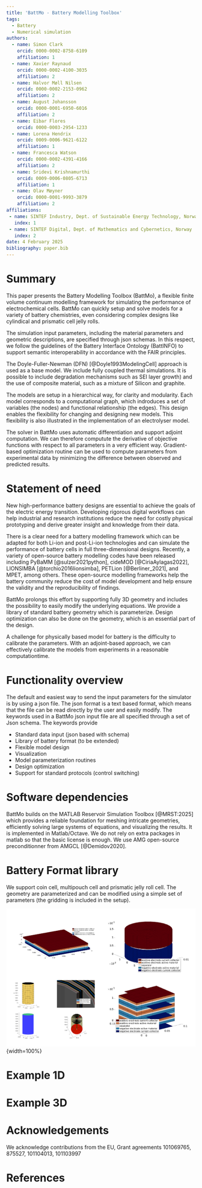```yaml
---
title: 'BattMo - Battery Modelling Toolbox'
tags:
  - Battery
  - Numerical simulation
authors:
  - name: Simon Clark
    orcid: 0000-0002-8758-6109
    affiliation: 1
  - name: Xavier Raynaud
    orcid: 0000-0002-4100-3035
    affiliation: 2
  - name: Halvor Møll Nilsen
    orcid: 0000-0002-2153-0962
    affiliation: 2
  - name: August Johansson
    orcid: 0000-0001-6950-6016
    affiliation: 2
  - name: Eibar Flores
    orcid: 0000-0003-2954-1233
  - name: Lorena Hendrix
    orcid: 0009-0006-9621-6122
    affiliation: 1
  - name: Francesca Watson
    orcid: 0000-0002-4391-4166
    affiliation: 2
  - name: Sridevi Krishnamurthi
    orcid: 0009-0006-0805-6713
    affiliation: 1
  - name: Olav Møyner
    orcid: 0000-0001-9993-3879
    affiliation: 2
affiliations:
 - name: SINTEF Industry, Dept. of Sustainable Energy Technology, Norway
   index: 1
 - name: SINTEF Digital, Dept. of Mathematics and Cybernetics, Norway
   index: 2
date: 4 February 2025
bibliography: paper.bib
---
```


# Summary

This paper presents the Battery Modelling Toolbox (BattMo), a flexible finite volume continuum modelling framework for
simulating the performance of electrochemical cells. BattMo can quickly setup and solve models for a variety of battery
chemistries, even considering complex designs like cylindical and prismatic cell jelly rolls.

The simulation input parameters, including the material parameters and geometric descriptions, are specified through
json schemas. In this respect, we follow the guidelines of the Battery Interface Ontology (BattINFO) to support semantic
interoperability in accordance with the FAIR principles. 

The Doyle-Fuller-Newman (DFN) [@Doyle1993ModelingCell] approach is used as a base model. We include fully coupled
thermal simulations. It is possible to include degradation mechanisms such as SEI layer growth) and the use of composite
material, such as a mixture of Silicon and graphite.

The models are setup in a hierarchical way, for clarity and modularity. Each model corresponds to a computational graph,
which indroduces a set of variables (the nodes) and functional relationship (the edges). This design enables the
flexibility for changing and designing new models. This flexibility is also illustrated in the implementation of an
electrolyser model.

The solver in BattMo uses automatic differentiation and support adjoint computation. We can therefore computute the
derivative of objective functions with respect to all parameters in a very efficient way. Gradient-based optimization
routine can be used to compute parameters from experimental data by minimizing the difference between observed and
predicted results.

# Statement of need

New high-performance battery designs are essential to achieve the goals of the electric energy transition. Developing
rigorous digital workflows can help industrial and research institutions reduce the need for costly physical prototyping
and derive greater insight and knowledge from their data.

There is a clear need for a battery modelling framework which can be adapted for both Li-ion and post-Li-ion
technologies and can simulate the performance of battery cells in full three-dimensional designs. Recently, a variety of
open-source battery modelling codes have been released including PyBaMM [@sulzer2021python], cideMOD
[@CiriaAylagas2022], LIONSIMBA [@torchio2016lionsimba], PETLion [@Berliner_2021], and MPET, among others. These
open-source modelling frameworks help the battery community reduce the cost of model development and help ensure the
validity and the reproducibility of findings.

BattMo prolongs this effort by supporting fully 3D geometry and includes the possibility to easily modify the underlying
equations. We provide a library of standard battery geometry which is parameterize. Design optimization can also be done
on the geometry, which is an essential part of the design.

A challenge for physically based model for battery is the difficulty to calibrate the parameters. With an adjoint-based
approach, we can effectively calibrate the models from experiments in a reasonable computationtime.

# Functionality overview

The default and easiest way to send the input parameters for the simulator is by using a json file. The json format is a
text based format, which means that the file can be read directly by the user and easily modify. The keywords used in a
BattMo json input file are all specified through a set of Json schema. The keywords provide 

- Standard data input (json based with schema)
- Library of battery format (to be extended)
- Flexible model design 
- Visualization
- Model parameterization routines
- Design optimization
- Support for standard protocols (control switching)

# Software dependencies

BattMo builds on the MATLAB Reservoir Simulation Toolbox [@MRST:2025] which provides a reliable foundation for meshing
intricate geometries, efficiently solving large systems of equations, and visualizing the results. It is implemented in
Matlab/Octave. We do not rely on extra packages in matlab so that the basic license is enough. We use AMG open-source
preconditionner from AMGCL [@Demidov2020].

# Battery Format library

We support coin cell, multipouch cell and prismatic jelly roll cell. The geometry are parameterized and can be modified
using a simple set of parameters (the gridding is included in the setup).

![Battery geometries \label{fig:geometries}](figs/batterygeometries.png){width=100%}

# Example 1D

# Example 3D

# Acknowledgements

We acknowledge contributions from the EU, Grant agreements 101069765, 875527, 101104013, 101103997

# References

